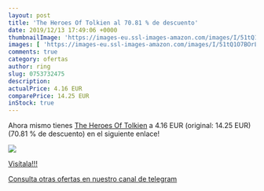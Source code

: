 ```yaml
---
layout: post
title: 'The Heroes Of Tolkien al 70.81 % de descuento'
date: 2019/12/13 17:49:06 +0000
thumbnailImage: 'https://images-eu.ssl-images-amazon.com/images/I/51tQ1O7BOrL._SL200_.jpg'
images: [ 'https://images-eu.ssl-images-amazon.com/images/I/51tQ1O7BOrL._SL200_.jpg' ]
comments: true
category: ofertas
author: ring
slug: 0753732475
description:
actualPrice: 4.16 EUR
comparePrice: 14.25 EUR
inStock: true
---
```


Ahora mismo tienes [The Heroes Of Tolkien](https://www.amazon.com/dp/0753732475/?tag=redken08-20) a 4.16 EUR (original: 14.25 EUR) (70.81 %  de descuento) en el siguiente enlace!

[![](https://images-eu.ssl-images-amazon.com/images/I/51tQ1O7BOrL._SL200_.jpg)](https://www.amazon.com/dp/0753732475/?tag=redken08-20)

[Visítala!!!](https://www.amazon.com/dp/0753732475/?tag=redken08-20)

[Consulta otras ofertas en nuestro canal de telegram](https://t.me/s/ofertas25)
